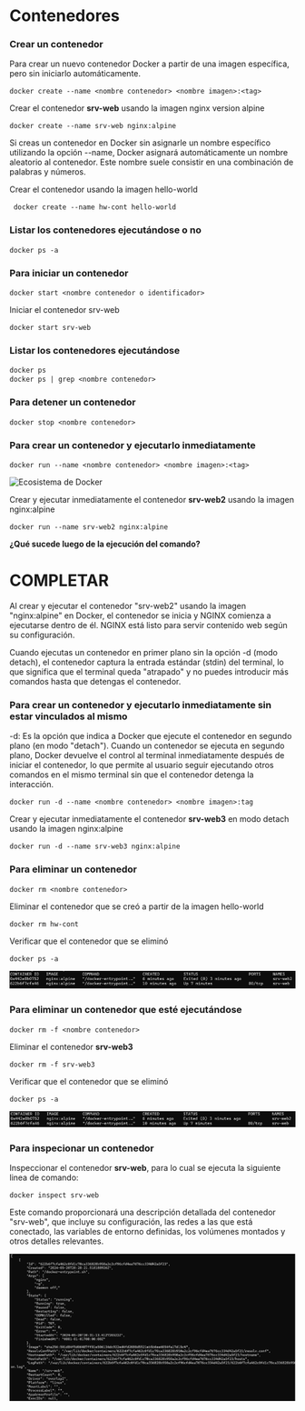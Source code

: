# Contenedores

### Crear un contenedor
Para crear un nuevo contenedor Docker a partir de una imagen específica, pero sin iniciarlo automáticamente. 

```
docker create --name <nombre contenedor> <nombre imagen>:<tag>
```
Crear el contenedor  **srv-web** usando la imagen nginx version alpine

```
docker create --name srv-web nginx:alpine
```

Si creas un contenedor en Docker sin asignarle un nombre específico utilizando la opción --name, Docker asignará automáticamente un nombre aleatorio al contenedor. Este nombre suele consistir en una combinación de palabras y números.  

Crear el contenedor usando la imagen hello-world

```
 docker create --name hw-cont hello-world
```

### Listar los contenedores ejecutándose o no

```
docker ps -a
```

### Para iniciar un contenedor

```
docker start <nombre contenedor o identificador>
```

Iniciar el contenedor srv-web 

```
docker start srv-web 
```

### Listar los contenedores ejecutándose
```
docker ps 
docker ps | grep <nombre contenedor>
```

### Para detener un contenedor

```
docker stop <nombre contenedor>
```

### Para crear un contenedor y ejecutarlo inmediatamente

```
docker run --name <nombre contenedor> <nombre imagen>:<tag>
```
![Ecosistema de Docker](imagenes/dockerRun.PNG)

Crear y ejecutar inmediatamente el contenedor **srv-web2** usando la imagen nginx:alpine

```
docker run --name srv-web2 nginx:alpine
```

**¿Qué sucede luego de la ejecución del comando?**
# COMPLETAR  

Al crear y ejecutar el contenedor "srv-web2" usando la imagen "nginx:alpine" en Docker, el contenedor se inicia y NGINX comienza a ejecutarse dentro de él. NGINX está listo para servir contenido web según su configuración.

Cuando ejecutas un contenedor en primer plano sin la opción -d (modo detach), el contenedor captura la entrada estándar (stdin) del terminal, lo que significa que el terminal queda "atrapado" y no puedes introducir más comandos hasta que detengas el contenedor.

### Para crear un contenedor y ejecutarlo inmediatamente sin estar vinculados al mismo
-d: Es la opción que indica a Docker que ejecute el contenedor en segundo plano (en modo "detach").
Cuando un contenedor se ejecuta en segundo plano, Docker devuelve el control al terminal inmediatamente después de iniciar el contenedor, lo que permite al usuario seguir ejecutando otros comandos en el mismo terminal sin que el contenedor detenga la interacción.

```
docker run -d --name <nombre contenedor> <nombre imagen>:tag
```
Crear y ejecutar inmediatamente el contenedor **srv-web3** en modo detach usando la imagen nginx:alpine

```
docker run -d --name srv-web3 nginx:alpine
```

### Para eliminar un contenedor

```
docker rm <nombre contenedor>
```
Eliminar el contenedor que se creó a partir de la imagen hello-world 

```
docker rm hw-cont
```

Verificar que el contenedor que se eliminó

```
docker ps -a
```

![Eliminar un contenedor](imagenes/Contenedor_Eliminado.png)

### Para eliminar un contenedor que esté ejecutándose

```
docker rm -f <nombre contenedor>
```
Eliminar el contenedor **srv-web3** 

```
docker rm -f srv-web3
```

Verificar que el contenedor que se eliminó

```
docker ps -a
```

![Eliminar un contenedor que está ejecutándose](imagenes/Contenedor_Eliminado2.png)

### Para inspecionar un contenedor 

Inspeccionar el contenedor **srv-web**, para lo cual se ejecuta la siguiente linea de comando:

```
docker inspect srv-web
```

Este comando proporcionará una descripción detallada del contenedor "srv-web", que incluye su configuración, las redes a las que está conectado, las variables de entorno definidas, los volúmenes montados y otros detalles relevantes.

![Inspeccionar un contenedor](imagenes/Inspeccionar_Contenedor.png)
